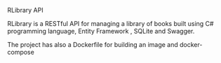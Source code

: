 RLibrary API

RLibrary is a RESTful API for managing a library of books built using C# programming language, Entity Framework , SQLite and Swagger.

The project has also a Dockerfile for building an image and docker-compose
